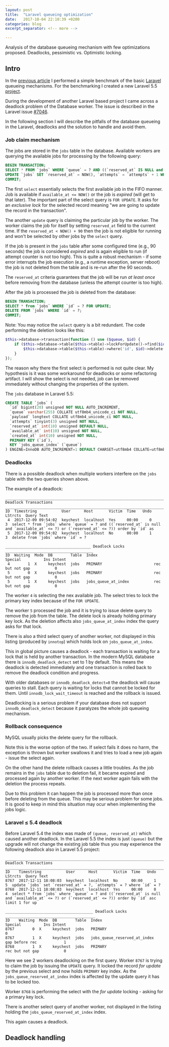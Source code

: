 ```yaml
---
layout: post
title:  "Laravel queueing optimization"
date:   2017-10-04 22:10:39 +0200
categories: blog
excerpt_separator: <!-- more -->

---
```


Analysis of the database queueing mechanism with few optimizations proposed.
Deadlocks, pessimistic vs. Optimistic locking.

<!-- more -->

## Intro

In the [previous article] I performed a simple benchmark of the basic 
[Laravel] queueing mechanisms. For the benchmarking I created a new Laravel 5.5 [project].

During the development of another Laravel based project I came across a 
deadlock problem of the Database worker. The issue is described
in the Laravel issue [#7046].

In the following section I will describe the pitfalls of the database 
queueing in the Laravel, deadlocks and the solution to handle and 
avoid them.

### Job claim mechanism

The jobs are stored in the `jobs` table in the database.
Available workers are querying the available jobs for processing by the following query:

```sql
BEGIN TRANSACTION;
SELECT * FROM `jobs` WHERE `queue` = ? AND ((`reserved_at` IS NULL and `available_at` <= NOW()) OR (`reserved_at` <= ?)) ORDER BY `id` ASC limit 1 FOR UPDATE; 
UPDATE `jobs` SET `reserved_at` = NOW(), `attempts` = `attempts` + 1 WHERE `id` = ?;
COMMIT;
```

The first `select` essentially selects the first available job in the FIFO manner.
Job is available if `available_at <= NOW()` or the job is *expired* (will get to that later).
The important part of the select query is `FOR UPDATE`. It asks for an *exclusive lock* for the 
selected record meaning "we are going to update the record in the transaction". 

The another `update` query is claiming the particular job by the worker.
The worker claims the job for itself by setting `reserved_at` field to the current time.
If the `reserved_at < NOW() + 90` then the job is not eligible for running and
won't be selected by other jobs by the `select` query.

If the job is present in the `jobs` table after some configured time (e.g., 90 seconds)
the job is considered *expired* and is again eligible to run (if attempt counter is not too high). 
This is quite a robust mechanism - if some error interrupts the job execution (e.g., a runtime exception, server reboot)
the job is not deleted from the table and is re-run after the 90 seconds.

The `reserved_at` criteria guarantees that the job will be run *at least once*
before removing from the database (unless the attempt counter is too high).

After the job is processed the job is deleted from the database:

```sql
BEGIN TRANSACTION;
SELECT * from `jobs` WHERE `id` = ? FOR UPDATE;
DELETE FROM `jobs` WHERE `id` = ?;
COMMIT;
``` 

Note: You may notice the `select` query is a bit redundant. 
The code performing the deletion looks like this:

```php
$this->database->transaction(function () use ($queue, $id) {
    if ($this->database->table($this->table)->lockForUpdate()->find($id)) {
        $this->database->table($this->table)->where('id', $id)->delete();
    }
});
```

The reason why there the first select is performed is not quite clear.
My hypothesis is it was some workaround for deadlocks or some refactoring artifact.
I will show the select is not needed, job can be removed immediately without
changing the properties of the system.

The `jobs` database in Laravel 5.5:

```sql
CREATE TABLE `jobs` (
  `id` bigint(20) unsigned NOT NULL AUTO_INCREMENT,
  `queue` varchar(255) COLLATE utf8mb4_unicode_ci NOT NULL,
  `payload` longtext COLLATE utf8mb4_unicode_ci NOT NULL,
  `attempts` tinyint(3) unsigned NOT NULL,
  `reserved_at` int(10) unsigned DEFAULT NULL,
  `available_at` int(10) unsigned NOT NULL,
  `created_at` int(10) unsigned NOT NULL,
  PRIMARY KEY (`id`),
  KEY `jobs_queue_index` (`queue`)
) ENGINE=InnoDB AUTO_INCREMENT=1 DEFAULT CHARSET=utf8mb4 COLLATE=utf8mb4_unicode_ci
```

### Deadlocks

There is a possible deadlock when multiple workers interfere on the `jobs`
table with the two queries shown above.

The example of a deadlock:

```
_____________________________________________________________________________________________ Deadlock Transactions _____________________________________________________________________________________________
ID  Timestring           User      Host       Victim  Time   Undo  LStrcts  Query Text                                                                                                                           
 4  2017-12-09 09:54:02  keychest  localhost  Yes     00:00     0        3  select * from `jobs` where `queue` = ? and ((`reserved_at` is null and `available_at` <= ?) or (`reserved_at` <= ?)) order by `id` as
 5  2017-12-09 09:54:02  keychest  localhost  No      00:00     1        3  delete from `jobs` where `id` = ?                                                                                                    

______________________________________ Deadlock Locks _______________________________________
ID  Waiting  Mode  DB        Table  Index                         Special          Ins Intent
 4        1  X     keychest  jobs   PRIMARY                       rec but not gap           0
 5        0  X     keychest  jobs   PRIMARY                       rec but not gap           0
 5        1  X     keychest  jobs   jobs_queue_at_index           rec but not gap           0
```

The worker `4` is selecting the nex available job. The select tries to lock
the primary key index because of the `FOR UPDATE`.

The worker `5` processed the job and it is trying to issue delete query to remove the job
from the table. The delete lock is already holding primary key lock. As the deletion 
affects also `jobs_queue_at_index` index the query asks for that lock.

There is also a third select query of another worker, not displayed in this listing (produced by `innotop`) which 
holds lock on `jobs_queue_at_index`.

This in global picture causes a deadlock - each transaction is waiting for a lock that is held by another transaction. 
In the modern MySQL database there is `innodb_deadlock_detect` set to 1 by default. This means the deadlock
is detected immediately and one transaction is rolled back to remove the deadlock condition and progress. 

With older databases or `innodb_deadlock_detect=0` the deadlock will cause 
queries to stall. Each query is waiting for locks that cannot be locked for them.
Until `innodb_lock_wait_timeout` is reached and the rollback is issued. 

Deadlocking is a serious problem if your database does not support `innodb_deadlock_detect`
because it paralyzes the whole job queueing mechanism.

### Rollback consequence

MySQL usually picks the delete query for the rollback.

Note this is the worse option of the two. If select fails it does no harm,
the exception is thrown but worker swallows it and tries to load a new job again - issue the select again.  

On the other hand the delete rollback causes a little troubles.
As the job remains in the `jobs` table due to deletion fail, it became expired
and processed again by another worker. If the next worker again fails with the deletion 
the process repeats. 

Due to this problem it can happen the job is processed more than once before deleting from the queue.
This may be serious problem for some jobs. It is good to keep in mind this situation may ocur
when implementing the jobs logic. 

### Laravel ≤ 5.4 deadlock

Before Laravel 5.4 the index was made of `(queue, reserved_at)` which caused another deadlock.
In the Laravel 5.5 the index is just `(queue)` but the upgrade will not change the existing job table
thus you may experience the following deadlock also in Laravel 5.5 project:

```
______________________________________________________________________________________________________ Deadlock Transactions ______________________________________________________________________________________________________
ID    Timestring           User      Host       Victim  Time   Undo  LStrcts  Query Text                                                                                                                                           
8767  2017-12-11 18:08:03  keychest  localhost  No      00:00     1        5  update `jobs` set `reserved_at` = ?, `attempts` = ? where `id` = ?                                                                                   
8768  2017-12-11 18:08:03  keychest  localhost  Yes     00:00     0        4  select * from `jobs` where `queue` = ? and ((`reserved_at` is null and `available_at` <= ?) or (`reserved_at` <= ?)) order by `id` asc limit 1 for up

_______________________________________ Deadlock Locks ________________________________________
ID    Waiting  Mode  DB        Table  Index                         Special          Ins Intent
8767        0  X     keychest  jobs   PRIMARY                                                 0
8767        1  X     keychest  jobs   jobs_queue_reserved_at_index  gap before rec            1
8768        1  X     keychest  jobs   PRIMARY                       rec but not gap           0
```

Here we see 2 workers deadlocking on the first query.
Worker `8767` is trying to claim the job by issuing the `UPDATE` query.
It locked the record *for update* by the previous select and now holds `PRIMARY` key index.
As the `jobs_queue_reserved_at_index` index is affected by the update query it has to be locked too.

Worker `8768` is performing the select with the *for update* locking - asking for a primary key lock.

There is another select query of another worker, not displayed in the listing holding the `jobs_queue_reserved_at_index` index.

This again causes a deadlock.

## Deadlock handling

 


<!-- refs -->
[previous article]: https://ph4r05.deadcode.me/blog/2017/10/04/laravel-queueing-benchmark.html
[Laravel]: https://laravel.com/docs/5.5/
[#7046]: https://github.com/laravel/framework/issues/7046

[job queueing]: https://laravel.com/docs/5.5/queues
[project]: https://github.com/ph4r05/laravel-queueing-benchmark
[c4.large]: https://aws.amazon.com/ec2/instance-types/
[burst credit]: https://aws.amazon.com/blogs/aws/new-burst-balance-metric-for-ec2s-general-purpose-ssd-gp2-volumes/
[Forpsi]: https://www.forpsi.com/virtual/





